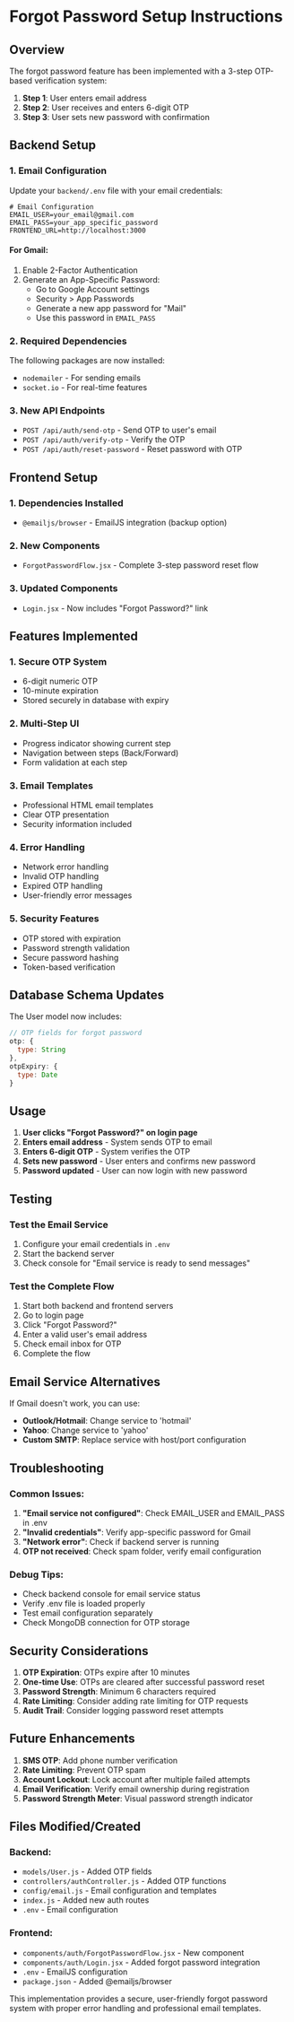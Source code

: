 # Forgot Password Setup Instructions

## Overview
The forgot password feature has been implemented with a 3-step OTP-based verification system:

1. **Step 1**: User enters email address
2. **Step 2**: User receives and enters 6-digit OTP
3. **Step 3**: User sets new password with confirmation

## Backend Setup

### 1. Email Configuration
Update your `backend/.env` file with your email credentials:

```env
# Email Configuration
EMAIL_USER=your_email@gmail.com
EMAIL_PASS=your_app_specific_password
FRONTEND_URL=http://localhost:3000
```

#### For Gmail:
1. Enable 2-Factor Authentication
2. Generate an App-Specific Password:
   - Go to Google Account settings
   - Security > App Passwords
   - Generate a new app password for "Mail"
   - Use this password in `EMAIL_PASS`

### 2. Required Dependencies
The following packages are now installed:
- `nodemailer` - For sending emails
- `socket.io` - For real-time features

### 3. New API Endpoints
- `POST /api/auth/send-otp` - Send OTP to user's email
- `POST /api/auth/verify-otp` - Verify the OTP
- `POST /api/auth/reset-password` - Reset password with OTP

## Frontend Setup

### 1. Dependencies Installed
- `@emailjs/browser` - EmailJS integration (backup option)

### 2. New Components
- `ForgotPasswordFlow.jsx` - Complete 3-step password reset flow

### 3. Updated Components
- `Login.jsx` - Now includes "Forgot Password?" link

## Features Implemented

### 1. Secure OTP System
- 6-digit numeric OTP
- 10-minute expiration
- Stored securely in database with expiry

### 2. Multi-Step UI
- Progress indicator showing current step
- Navigation between steps (Back/Forward)
- Form validation at each step

### 3. Email Templates
- Professional HTML email templates
- Clear OTP presentation
- Security information included

### 4. Error Handling
- Network error handling
- Invalid OTP handling
- Expired OTP handling
- User-friendly error messages

### 5. Security Features
- OTP stored with expiration
- Password strength validation
- Secure password hashing
- Token-based verification

## Database Schema Updates

The User model now includes:
```javascript
// OTP fields for forgot password
otp: {
  type: String
},
otpExpiry: {
  type: Date
}
```

## Usage

1. **User clicks "Forgot Password?" on login page**
2. **Enters email address** - System sends OTP to email
3. **Enters 6-digit OTP** - System verifies the OTP
4. **Sets new password** - User enters and confirms new password
5. **Password updated** - User can now login with new password

## Testing

### Test the Email Service
1. Configure your email credentials in `.env`
2. Start the backend server
3. Check console for "Email service is ready to send messages"

### Test the Complete Flow
1. Start both backend and frontend servers
2. Go to login page
3. Click "Forgot Password?"
4. Enter a valid user's email address
5. Check email inbox for OTP
6. Complete the flow

## Email Service Alternatives

If Gmail doesn't work, you can use:
- **Outlook/Hotmail**: Change service to 'hotmail'
- **Yahoo**: Change service to 'yahoo'
- **Custom SMTP**: Replace service with host/port configuration

## Troubleshooting

### Common Issues:
1. **"Email service not configured"**: Check EMAIL_USER and EMAIL_PASS in .env
2. **"Invalid credentials"**: Verify app-specific password for Gmail
3. **"Network error"**: Check if backend server is running
4. **OTP not received**: Check spam folder, verify email configuration

### Debug Tips:
- Check backend console for email service status
- Verify .env file is loaded properly
- Test email configuration separately
- Check MongoDB connection for OTP storage

## Security Considerations

1. **OTP Expiration**: OTPs expire after 10 minutes
2. **One-time Use**: OTPs are cleared after successful password reset
3. **Password Strength**: Minimum 6 characters required
4. **Rate Limiting**: Consider adding rate limiting for OTP requests
5. **Audit Trail**: Consider logging password reset attempts

## Future Enhancements

1. **SMS OTP**: Add phone number verification
2. **Rate Limiting**: Prevent OTP spam
3. **Account Lockout**: Lock account after multiple failed attempts
4. **Email Verification**: Verify email ownership during registration
5. **Password Strength Meter**: Visual password strength indicator

## Files Modified/Created

### Backend:
- `models/User.js` - Added OTP fields
- `controllers/authController.js` - Added OTP functions
- `config/email.js` - Email configuration and templates
- `index.js` - Added new auth routes
- `.env` - Email configuration

### Frontend:
- `components/auth/ForgotPasswordFlow.jsx` - New component
- `components/auth/Login.jsx` - Added forgot password integration
- `.env` - EmailJS configuration
- `package.json` - Added @emailjs/browser

This implementation provides a secure, user-friendly forgot password system with proper error handling and professional email templates.
